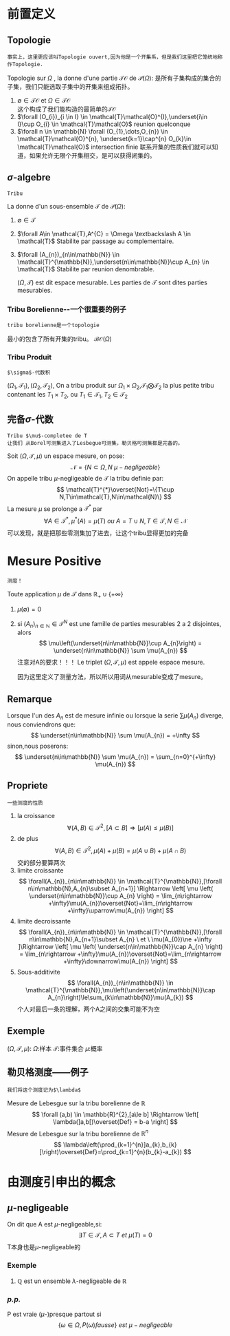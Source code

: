 # 前置定义
## Topologie
	事实上，这里更应该叫Topologie ouvert,因为他是一个开集系，但是我们这里把它笼统地称作Topologie.
Topologie sur $\Omega$ , la donne d'une partie $\mathcal{T}\mathcal{O}$ de $\mathcal{P}(\Omega)$:
	是所有子集构成的集合的子集，我们只能选取子集中的开集来组成拓扑。
1. $\emptyset \in \mathcal{T}\mathcal{O}$ et $\Omega \in \mathcal{T}\mathcal{O}$  
	这个构成了我们能构造的最简单的$\mathcal{T}\mathcal{O}$
2. $\forall (O_{i})_{i \in I} \in \mathcal{T}\mathcal{O}^{I},\underset{i\in I}\cup O_{i} \in \mathcal{T}\mathcal{O}$
	reunion quelconque
3. $\forall n \in \mathbb{N} \forall (O_{1},\dots,O_{n}) \in \mathcal{T}\mathcal{O}^{n}, \underset{k=1}\cap^{n} O_{k}\in \mathcal{T}\mathcal{O}$
	intersection finie
	联系开集的性质我们就可以知道，如果允许无限个开集相交，是可以获得闭集的。

## $\sigma$-algebre
	Tribu
La donne d'un sous-ensemble $\mathcal{T}$ de $\mathcal{P}(\Omega)$:
1. $\emptyset \in \mathcal{T}$
2. $\forall A\in \mathcal{T},A^{C} = \Omega \textbackslash A \in \mathcal{T}$
	Stabilite par passage au complementaire.
3. $\forall (A_{n})_{n\in\mathbb{N}} \in \mathcal{T}^{\mathbb{N}},\underset{n\in\mathbb{N}}\cup A_{n} \in \mathcal{T}$
	Stabilite par reunion denombrable.

	$(\Omega,\mathcal{T})$ est dit espace mesurable.
	Les parties de $\mathcal{T}$ sont dites parties mesurables.

### Tribu Borelienne--一个很重要的例子
	tribu borelienne是一个topologie
最小的包含了所有开集的tribu。
$\mathcal{BO}(\Omega)$

### Tribu Produit
	$\sigma$-代数积

$(\Omega_{1},\mathcal{T}_{1}),(\Omega_{2},\mathcal{T}_{2})$, On a tribu produit sur $\Omega_{1} \times \Omega_{2}$,$\mathcal{T}_{1}\bigotimes\mathcal{T}_{2}$ la plus petite tribu contenant les $T_{1} \times T_{2}$, ou $T_{1} \in \mathcal{T}_{1},T_{2} \in \mathcal{T}_{2}$

## 完备$\sigma$-代数
	Tribu $\mu$-completee de T
	让我们 从Borel可测集进入了Lesbegue可测集，勒贝格可测集都是完备的。
Soit $(\Omega,\mathcal{T},\mu)$ un espace mesure, on pose:
$$
\mathcal{N} = \{N\subset\Omega,N \ \mu-negligeable\}
$$
On appelle tribu $\mu$-negligeable de $\mathcal{T}$ la tribu definie par:
$$
\mathcal{T}^{*}\overset{Not}=\{T\cup N,T\in\mathcal{T},N\in\mathcal{N}\}
$$
La mesure $\mu$ se prolonge a $\mathcal{T}^{*}$ par
$$
\forall A\in \mathcal{T}^{*},\mu^{*}(A) = \mu(T) \ ou \ A = T \cup N,T\in\mathcal{T},N\in\mathcal{N}
$$
	可以发现，就是把那些零测集加了进去，让这个tribu显得更加的完备

# Mesure Positive
	测度！

Toute application $\mu$ de $\mathcal{T}$ dans $\mathbb{R}_{+} \cup \{+\infty\}$
1. $\mu(\emptyset) = 0$
2. si $(A_{n})_{n\in\mathbb{N}}\in \mathcal{T}^{N}$ est une famille de parties mesurables 2 a 2 disjointes, alors
$$
\mu\left(\underset{n\in\mathbb{N}}\cup A_{n}\right) = \underset{n\in\mathbb{N}} \sum \mu(A_{n})
$$
	注意对A的要求！！！
	Le triplet $(\Omega,\mathcal{T},\mu)$ est appele espace mesure.

	因为这里定义了测量方法，所以所以用词从mesurable变成了mesure。

## Remarque
Lorsque l'un des $A_{n}$ est de mesure infinie ou lorsque la serie $\sum \mu(A_{n})$ diverge, nous conviendrons que:
$$
\underset{n\in\mathbb{N}} \sum \mu(A_{n}) = +\infty
$$
sinon,nous poserons:
$$
\underset{n\in\mathbb{N}} \sum \mu(A_{n}) = \sum_{n=0}^{+\infty} \mu(A_{n})
$$
## Propriete
	一些测度的性质
1. la croissance
$$
\forall(A,B)\in\mathcal{T}^{2},[A\subset B]\Rightarrow[\mu(A)\le\mu(B)]
$$
2. de plus
$$
\forall(A,B)\in\mathcal{T}^{2},\mu(A)+\mu(B) = \mu(A\cup B) + \mu(A\cap B)
$$
	交的部分要算两次
3. limite croissante
$$
\forall(A_{n})_{n\in\mathbb{N}} \in \mathcal{T}^{\mathbb{N}},[\forall n\in\mathbb{N},A_{n}\subset A_{n+1}] \Rightarrow \left[ \mu \left( \underset{n\in\mathbb{N}}\cup A_{n} \right) = \lim_{n\rightarrow +\infty}\mu(A_{n})\overset{Not}=\lim_{n\rightarrow +\infty}\uparrow\mu(A_{n}) \right]
$$
4. limite decroissante
$$
\forall(A_{n})_{n\in\mathbb{N}} \in \mathcal{T}^{\mathbb{N}},[\forall n\in\mathbb{N},A_{n+1}\subset A_{n} \ et \ \mu(A_{0})\ne +\infty ]\Rightarrow \left[ \mu \left( \underset{n\in\mathbb{N}}\cap A_{n} \right) = \lim_{n\rightarrow +\infty}\mu(A_{n})\overset{Not}=\lim_{n\rightarrow +\infty}\downarrow\mu(A_{n}) \right]
$$
5. Sous-additivite
$$
\forall(A_{n})_{n\in\mathbb{N}} \in \mathcal{T}^{\mathbb{N}},\mu\left(\underset{n\in\mathbb{N}}\cap A_{n}\right)\le\sum_{k\in\mathbb{N}}\mu(A_{k})
$$
	个人对最后一条的理解，两个A之间的交集可能不为空

## Exemple
$(\Omega,\mathcal{T},\mu)$:
$\Omega$:样本
$\mathcal{T}$:事件集合
$\mu$:概率

## 勒贝格测度——例子
	我们将这个测度记为$\lambda$
Mesure de Lebesgue sur la tribu borelienne de $\mathbb{R}$
$$
\forall (a,b) \in \mathbb{R}^{2},[a\le b] \Rightarrow \left[ \lambda(]a,b[)\overset{Def} = b-a \right]
$$
Mesure de Lebesgue sur la tribu borelienne de $\mathbb{R}^{n}$
$$
\lambda\left(\prod_{k=1}^{n}]a_{k},b_{k}[\right)\overset{Def}=\prod_{k=1}^{n}(b_{k}-a_{k})
$$

# 由测度引申出的概念
## $\mu$-negligeable
On dit que A est $\mu$-negligeable,si:
$$
\exists T\in\mathcal{T},A\subset T \ et \ \mu(T)=0
$$
	T本身也是$\mu$-negligeable的
### Exemple
1. $\mathbb{Q}$ est un ensemble $\lambda$-negligeable de $\mathbb{R}$

### *p.p.*
P est vraie ($\mu$-)presque partout si
$$
\{\omega\in\Omega,P(\omega) fausse\} \ est \ \mu-negligeable
$$ 